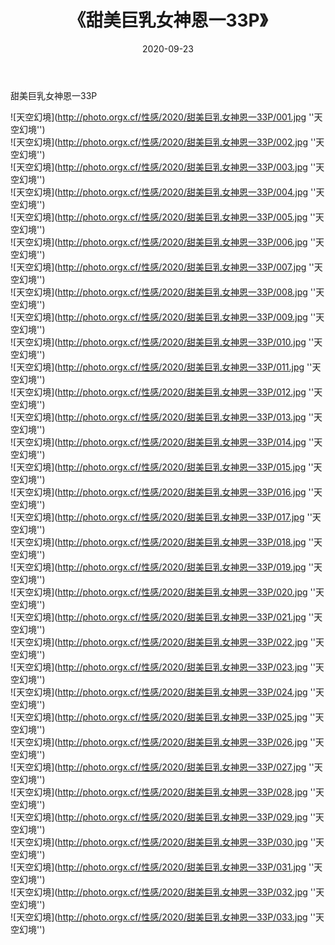 ﻿---
layout: post
title:  《甜美巨乳女神恩一33P》
date:   2020-09-23
img: http://photo.orgx.cf/性感/2020/甜美巨乳女神恩一33P/000.jpg
categories: [美女, 性感, 泳衣]
---

甜美巨乳女神恩一33P



![天空幻境](http://photo.orgx.cf/性感/2020/甜美巨乳女神恩一33P/001.jpg ''天空幻境'') <br>
![天空幻境](http://photo.orgx.cf/性感/2020/甜美巨乳女神恩一33P/002.jpg ''天空幻境'') <br>
![天空幻境](http://photo.orgx.cf/性感/2020/甜美巨乳女神恩一33P/003.jpg ''天空幻境'') <br>
![天空幻境](http://photo.orgx.cf/性感/2020/甜美巨乳女神恩一33P/004.jpg ''天空幻境'') <br>
![天空幻境](http://photo.orgx.cf/性感/2020/甜美巨乳女神恩一33P/005.jpg ''天空幻境'') <br>
![天空幻境](http://photo.orgx.cf/性感/2020/甜美巨乳女神恩一33P/006.jpg ''天空幻境'') <br>
![天空幻境](http://photo.orgx.cf/性感/2020/甜美巨乳女神恩一33P/007.jpg ''天空幻境'') <br>
![天空幻境](http://photo.orgx.cf/性感/2020/甜美巨乳女神恩一33P/008.jpg ''天空幻境'') <br>
![天空幻境](http://photo.orgx.cf/性感/2020/甜美巨乳女神恩一33P/009.jpg ''天空幻境'') <br>
![天空幻境](http://photo.orgx.cf/性感/2020/甜美巨乳女神恩一33P/010.jpg ''天空幻境'') <br>
![天空幻境](http://photo.orgx.cf/性感/2020/甜美巨乳女神恩一33P/011.jpg ''天空幻境'') <br>
![天空幻境](http://photo.orgx.cf/性感/2020/甜美巨乳女神恩一33P/012.jpg ''天空幻境'') <br>
![天空幻境](http://photo.orgx.cf/性感/2020/甜美巨乳女神恩一33P/013.jpg ''天空幻境'') <br>
![天空幻境](http://photo.orgx.cf/性感/2020/甜美巨乳女神恩一33P/014.jpg ''天空幻境'') <br>
![天空幻境](http://photo.orgx.cf/性感/2020/甜美巨乳女神恩一33P/015.jpg ''天空幻境'') <br>
![天空幻境](http://photo.orgx.cf/性感/2020/甜美巨乳女神恩一33P/016.jpg ''天空幻境'') <br>
![天空幻境](http://photo.orgx.cf/性感/2020/甜美巨乳女神恩一33P/017.jpg ''天空幻境'') <br>
![天空幻境](http://photo.orgx.cf/性感/2020/甜美巨乳女神恩一33P/018.jpg ''天空幻境'') <br>
![天空幻境](http://photo.orgx.cf/性感/2020/甜美巨乳女神恩一33P/019.jpg ''天空幻境'') <br>
![天空幻境](http://photo.orgx.cf/性感/2020/甜美巨乳女神恩一33P/020.jpg ''天空幻境'') <br>
![天空幻境](http://photo.orgx.cf/性感/2020/甜美巨乳女神恩一33P/021.jpg ''天空幻境'') <br>
![天空幻境](http://photo.orgx.cf/性感/2020/甜美巨乳女神恩一33P/022.jpg ''天空幻境'') <br>
![天空幻境](http://photo.orgx.cf/性感/2020/甜美巨乳女神恩一33P/023.jpg ''天空幻境'') <br>
![天空幻境](http://photo.orgx.cf/性感/2020/甜美巨乳女神恩一33P/024.jpg ''天空幻境'') <br>
![天空幻境](http://photo.orgx.cf/性感/2020/甜美巨乳女神恩一33P/025.jpg ''天空幻境'') <br>
![天空幻境](http://photo.orgx.cf/性感/2020/甜美巨乳女神恩一33P/026.jpg ''天空幻境'') <br>
![天空幻境](http://photo.orgx.cf/性感/2020/甜美巨乳女神恩一33P/027.jpg ''天空幻境'') <br>
![天空幻境](http://photo.orgx.cf/性感/2020/甜美巨乳女神恩一33P/028.jpg ''天空幻境'') <br>
![天空幻境](http://photo.orgx.cf/性感/2020/甜美巨乳女神恩一33P/029.jpg ''天空幻境'') <br>
![天空幻境](http://photo.orgx.cf/性感/2020/甜美巨乳女神恩一33P/030.jpg ''天空幻境'') <br>
![天空幻境](http://photo.orgx.cf/性感/2020/甜美巨乳女神恩一33P/031.jpg ''天空幻境'') <br>
![天空幻境](http://photo.orgx.cf/性感/2020/甜美巨乳女神恩一33P/032.jpg ''天空幻境'') <br>
![天空幻境](http://photo.orgx.cf/性感/2020/甜美巨乳女神恩一33P/033.jpg ''天空幻境'') <br>
